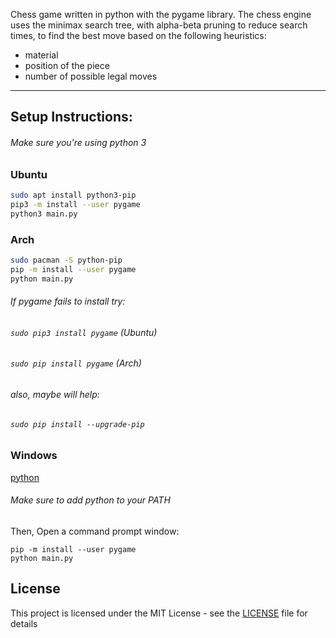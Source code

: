 Chess game written in python with the pygame library.  The chess engine uses the minimax search tree, with alpha-beta pruning to reduce search times, to find the best move based on the following heuristics:

* material
* position of the piece
* number of possible legal moves

---
## Setup Instructions:
###### Make sure you're using python 3

### Ubuntu
```bash
sudo apt install python3-pip
pip3 -m install --user pygame
python3 main.py
```

### Arch
```bash
sudo pacman -S python-pip
pip -m install --user pygame
python main.py
```
###### If pygame fails to install try:

###### `sudo pip3 install pygame` (Ubuntu)

###### `sudo pip install pygame` (Arch)

###### also, maybe will help:

###### `sudo pip install --upgrade-pip`

### Windows

[python](https://www.python.org/downloads/release/python-365/)

###### Make sure to add python to your PATH

Then, Open a command prompt window:
```
pip -m install --user pygame
python main.py
```
## License

This project is licensed under the MIT License - see the [LICENSE](LICENSE) file for details

